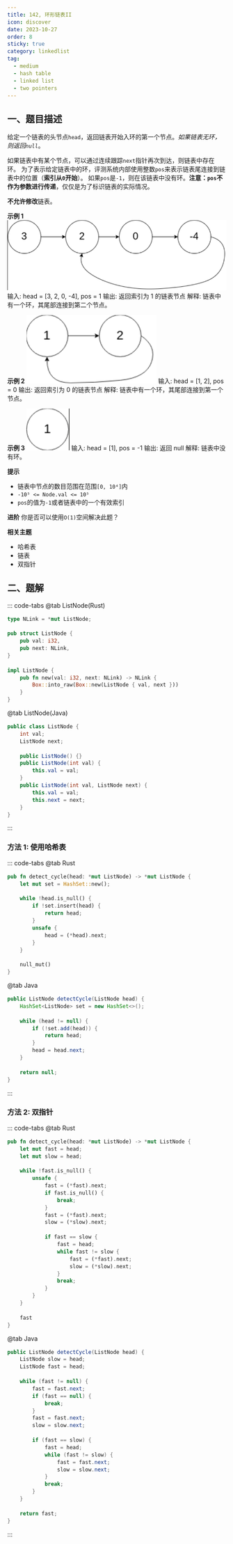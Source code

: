 ```yaml
---
title: 142, 环形链表II
icon: discover
date: 2023-10-27
order: 8
sticky: true
category: linkedlist
tag: 
  - medium
  - hash table
  - linked list
  - two pointers
---
```


## 一、题目描述
给定一个链表的头节点`head`，返回链表开始入环的第一个节点。*如果链表无环，则返回`null`*。

如果链表中有某个节点，可以通过连续跟踪`next`指针再次到达，则链表中存在环。
为了表示给定链表中的环，评测系统内部使用整数`pos`来表示链表尾连接到链表中的位置（**索引从`0`开始**）。
如果`pos`是`-1`，则在该链表中没有环。**注意：`pos`不作为参数进行传递**，仅仅是为了标识链表的实际情况。

**不允许修改**链表。

**示例 1**
![4 nodes with cycle](../../../../../assets/leetcode/linked_list_cycle_1_141.png)
输入: head = [3, 2, 0, -4], pos = 1
输出: 返回索引为 1 的链表节点
解释: 链表中有一个环，其尾部连接到第二个节点。

**示例 2**
![2 nodes with cycle](../../../../../assets/leetcode/linked_list_cycle_2_141.png)
输入: head = [1, 2], pos = 0
输出: 返回索引为 0 的链表节点
解释: 链表中有一个环，其尾部连接到第一个节点。

**示例 3**
![1 node](../../../../../assets/leetcode/linked_list_cycle_3_141.png)
输入: head = [1], pos = -1
输出: 返回 null
解释: 链表中没有环。

**提示**

- 链表中节点的数目范围在范围`[0, 10⁴]`内
- `-10⁵ <= Node.val <= 10⁵`
- `pos`的值为`-1`或者链表中的一个有效索引

**进阶**
你是否可以使用`O(1)`空间解决此题？

**相关主题**

- 哈希表
- 链表
- 双指针


## 二、题解
::: code-tabs
@tab ListNode(Rust)
```rust
type NLink = *mut ListNode;

pub struct ListNode {
    pub val: i32,
    pub next: NLink,
}

impl ListNode {
    pub fn new(val: i32, next: NLink) -> NLink {
        Box::into_raw(Box::new(ListNode { val, next }))
    }
}
```

@tab ListNode(Java)
```java
public class ListNode {
    int val;
    ListNode next;

    public ListNode() {}
    public ListNode(int val) { 
        this.val = val; 
    }
    public ListNode(int val, ListNode next) { 
        this.val = val; 
        this.next = next; 
    }
}
```
:::

### 方法 1: 使用哈希表
::: code-tabs
@tab Rust
```rust
pub fn detect_cycle(head: *mut ListNode) -> *mut ListNode {
    let mut set = HashSet::new();

    while !head.is_null() {
        if !set.insert(head) {
            return head;
        }
        unsafe {
            head = (*head).next;
        }
    }

    null_mut()
}
```

@tab Java
```java
public ListNode detectCycle(ListNode head) {
    HashSet<ListNode> set = new HashSet<>();

    while (head != null) {
        if (!set.add(head)) {
            return head;
        }
        head = head.next;
    }

    return null;
}
```
:::

### 方法 2: 双指针
::: code-tabs
@tab Rust
```rust
pub fn detect_cycle(head: *mut ListNode) -> *mut ListNode {
    let mut fast = head;
    let mut slow = head;

    while !fast.is_null() {
        unsafe {
            fast = (*fast).next;
            if fast.is_null() {
                break;
            }
            fast = (*fast).next;
            slow = (*slow).next;

            if fast == slow {
                fast = head;
                while fast != slow {
                    fast = (*fast).next;
                    slow = (*slow).next;
                }
                break;
            }
        }
    }

    fast
}
```

@tab Java
```java
public ListNode detectCycle(ListNode head) {
    ListNode slow = head;
    ListNode fast = head;

    while (fast != null) {
        fast = fast.next;
        if (fast == null) {
            break;
        }
        fast = fast.next;
        slow = slow.next;

        if (fast == slow) {
            fast = head;
            while (fast != slow) {
                fast = fast.next;
                slow = slow.next;
            }
            break;
        }
    }
    
    return fast;
}
```
:::
